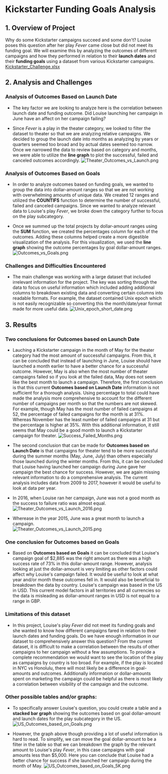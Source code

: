 # Kickstarter Funding Goals Analysis

## 1. Overview of Project
Why do some Kickstarter campaigns succeed and some don't? Louise poses this question after her play _Fever_ came close but did not meet its funding goal. We will examine this by analyzing the outcomes of different campaigns and how they performed in relation to their **launch dates** and their **funding goals** using a dataset from various Kickstarter campaigns.
[Kickstarter_Challenge.xlsx](Kickstarter_Challenge.xlsx)

## 2. Analysis and Challenges

### Analysis of Outcomes Based on Launch Date
- The key factor we are looking to analyze here is the correlation between launch date and funding outcome.  Did Louise launching her campaign in June have an affect on her campaign failing?  

- Since _Fever_ is a play in the theater category, we looked to filter the dataset to theater so that we are analyzing relative campaigns.   We decided to group the launch date into months as analyzing by years or quarters seemed too broad and by actual dates seemed too narrow.  Once we narrowed the data to review based on category and months, we were able to utilize the **line graph** to plot the successful, failed and canceled outcomes accordingly.
![Theater_Outcomes_vs_Launch.png](Theater_Outcomes_vs_Launch.png)

### Analysis of Outcomes Based on Goals
- In order to analyze outcomes based on funding goals, we wanted to group the data into dollar-amount ranges so that we are not working with overwhelming amounts of unique data. We created 12 ranges and utilized the **COUNTIFS** function to determine the number of successful, failed and canceled campaigns.  Since we wanted to analyze relevant data to Louise's play _Fever_, we broke down the category further to focus on the play subcategory.  

- Once we summed up the total projects by dollar-amount ranges using the **SUM** function, we created the percentages column for each of the outcomes.  Adding these columns helped create a more digestible visualization of the analysis.  For this visualization, we used the **line graph** showing the outcome percentages by goal dollar-amount ranges.
![Outcomes_vs_Goals.png](Outcomes_vs_Goals.png)

### Challenges and Difficulties Encountered
- The main challenge was working with a large dataset that included irrelevant information for the project.  The key was sorting through the data to focus on useful information which included adding additional columns to breakdown existing data and converting certain columns into readable formats.  For example, the dataset contained Unix epoch which is not easily recognizable so converting this the month/date/year format made for more useful data.
![Unix_epoch_short_date.png](Unix_epoch_short_date.png)

## 3. Results

### Two conclusions for Outcomes based on Launch Date
- Lauching a Kickstarter campaign in the month of May for the theater category had the most amount of successful campaigns.  From this, it can be concluded that instead of launching in June, Louise should have launched a month earlier to have a better chance for a successful outcome. However, May is also when the most number of theater campaigns failed so if you look at the failed data, May does not seem like the best month to launch a campaign.  Therefore, the first conclusion is that this current **Outcomes based on Launch Date** information is not sufficient for a thorough analysis.  Using percentage to total could have made the analysis more comprehensive to account for the different number of campaigns per month so that the numbers are not skewed.  For example, though May has the most number of failed campaigns at 52, the percentage of failed campaigns for the month is at 31%.  Whereas November has the least number of failed campaigns at 31 but the percentage is higher at 35%.  With this additional information, it still seems that May could be a good month to launch a Kickstarter campaign for theater.
![Success_Failed_Months.png](Success_Failed_Months.png)

- The second conclusion that can be made for **Outcomes based on Launch Date** is that campaigns for theater tend to be more successful during the summer months (May, June, July) than others especially those launched during the winter months.  From this, it can be concluded that Louise having launched her campaign during June gave her campaign the best chance for success.  However, we are again missing relevant information to do a comprehensive analysis.  The current analysis includes data from 2009 to 2017, however it would be useful to look at data per year.  

- In 2016, when Louise ran her campaign, June was not a good month as the success to failure ratio was almost equal.
![Theater_Outcomes_vs_Launch_2016.png](Theater_Outcomes_vs_Launch_2016.png)

- Wherease in the year 2015, June was a great month to launch a campaign.  
![Theater_Outcomes_vs_Launch_2015.png](Theater_Outcomes_vs_Launch_2015.png)

### One conclusion for Outcomes based on Goals
- Based on **Outcomes based on Goals** it can be concluded that Louise's campaign goal of $2,885 was the right amount as there was a high success rate of 73% in this dollar-amount range.  However, analysis looking at just the dollar-amount is very limiting as other factors could affect why Louise's campaign failed.  It would be useful to look at what year and/or month these outcomes fell in.  It would also be beneficial to breakdown the data by country.  Louise's campaign was based in the US in USD.  This current model factors in all territories and all currencies so the data is misleading as dollar-amount ranges in USD is not equal to a range in GBP.

### Limitations of this dataset
- In this project, Louise's play _Fever_ did not meet its funding goals and she wanted to know how different campaigns fared in relation to their launch dates and funding goals. Do we have enough information in our dataset to comprehensively answer this question?  From the current dataset, it is difficult to make a correlation between the results of other campaigns to her campaign without a few assumptions.  To provide a complete recommendation we would want to see the location of the play as campaigns by country is too broad.  For example, if the play is located in NYC vs Honolulu, there will most likely be a difference in goal-amounts and outcomes.  Additionally information or dollar-amounts spent on marketing the campaign could be helpful as there is most likely a correlation between visibility of the campaign and the outcome.  

### Other possible tables and/or graphs:
- To specifically answer Louise's question, you could create a table and a **stacked bar graph** showing the outcomes based on goal dollar-amount and launch dates for the play subcategory in the US.
![US_Outcomes_based_on_Goals.png](US_Outcomes_based_on_Goals.png)

- However, the graph above though providing a lot of useful information is hard to read.  To simplify, we can move the goal dollar-amount to be a filter in the table so that we can breakdown the graph by the relevant amount to Louise's play _Fever_, in this case campaigns with goal amounts less than $5,000.  Here you can conclude that Louise had a better chance for success if she launched her campaign during the month of May.
![US_Outcomes_based_on_Goals_5K.png](US_Outcomes_based_on_Goals_5K.png)
